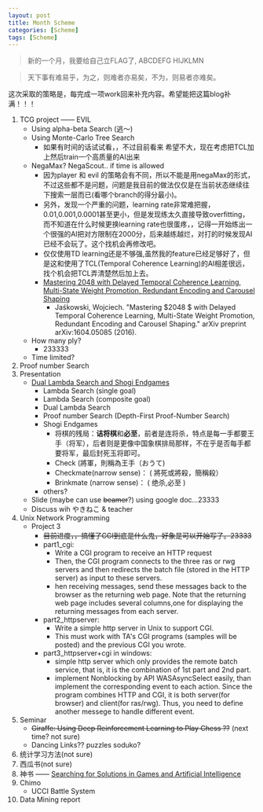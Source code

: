 ```yaml
---
layout: post
title: Month Scheme
categories: [Scheme]
tags: [Scheme]
---
```


> 新的一个月，我要给自己立FLAG了,  ABCDEFG HIJKLMN

> 天下事有难易乎，为之，则难者亦易矣，不为，则易者亦难矣。

这次采取的策略是，每完成一项work回来补充内容。希望能把这篇blog补满！！！

1. TCG project —— EVIL
    - Using alpha-beta Search (逃～)
    - Using Monte-Carlo Tree Search
        - 如果有时间的话试试看，，不过目前看来 希望不大，现在考虑把TCL加上然后train一个高质量的AI出来
    - NegaMax? NegaScout.. if time is allowed
        - 因为player 和 evil 的策略会有不同，所以不能是用negaMax的形式，不过这些都不是问题，问题是我目前的做法仅仅是在当前状态继续往下搜索一层而已(看哪个branch的得分最小)。
        - 另外，发现一个严重的问题，learning rate非常难把握，0.01,0.001,0.0001甚至更小，但是发现练太久直接导致overfitting，而不知道在什么时候更换learning rate也很蛋疼，，记得一开始练出一个很强的AI把对方限制在2000分，后来越练越烂，对打的时候发现AI已经不会玩了。这个找机会再修改吧。
        - 仅仅使用TD learning还是不够强,虽然我的feature已经足够好了，但是这和使用了TCL(Temporal Coherence Learning)的AI相差很远，找个机会把TCL弄清楚然后加上去。
        - [Mastering 2048 with Delayed Temporal Coherence Learning, Multi-State Weight Promotion, Redundant Encoding and Carousel Shaping][1] 
            - Jaśkowski, Wojciech. "Mastering $2048 $ with Delayed Temporal Coherence Learning, Multi-State Weight Promotion, Redundant Encoding and Carousel Shaping." arXiv preprint arXiv:1604.05085 (2016).  
    - How many ply?
        - 233333
    - Time limited?
2. Proof number Search
3. Presentation
    - [Dual Lambda Search and Shogi Endgames][2]
        - Lambda Search (single goal) 
        - Lambda Search (composite goal) 
        - Dual Lambda Search
        - Proof number Search (Depth-First Proof-Number Search)
        - Shogi Endgames
            - 将棋的残局：**诘将棋**和**必至**，前者是连将杀，特点是每一手都要王手（将军），后者则是更像中国象棋排局那样，不在乎是否每手都要将军，最后封死玉将即可。
            - Check (將軍，則稱為王手（おうて)
            - Checkmate(narrow sense)： ( 將死或將殺，簡稱殺）
            - Brinkmate (narrow sense)： ( 绝杀,必至 )
        - others?
    - Slide (maybe can use ~~beamer~~?) using google doc...23333
    - Discuss wih やきねこ & teacher
4. Unix Network Programming
    - Project 3
        - ~~目前进度，，搞懂了CGI到底是什么鬼，好象是可以开始写了。23333~~
        - part1_cgi:
            - Write a CGI program to receive an HTTP request
            - Then, the CGI program connects to the three ras or rwg servers and then redirects the batch file (stored in the HTTP server) as input to these servers. 
            - hen receiving messages, send these messages back to the browser as the returning web page.  Note that the returning web page includes several columns,one for displaying the returning messages from each server.  
        - part2_httpserver:
            - Write a simple http server in Unix to support CGI.  
            - This must work with TA's CGI programs (samples will be posted) and the previous CGI you wrote. 
        - part3_httpserver+cgi in windows:
            - simple http server which only provides the remote batch service, that is, it is the combination of 1st part and 2nd part.  
            - implement Nonblocking by API WASAsyncSelect easily, than implement the corresponding event to each action. Since the program combines HTTP and CGI, it is both server(for browser) and client(for ras/rwg). Thus, you need to define another messege to handle different event.
5. Seminar
    - ~~Giraffe: Using Deep Reinforcement Learning to Play Chess ??~~ (next time? not sure)
    - Dancing Links?? puzzles soduko?
6. 统计学习方法(not sure)
7. 西瓜书(not sure)
8. 神书 —— [Searching for Solutions in Games and Artificial Intelligence][3]
9. Chimo
    - UCCI Battle System 
10. Data Mining report


  [1]: https://arxiv.org/pdf/1604.05085.pdf
  [2]: https://pdfs.semanticscholar.org/ef5b/70bd649844ab99f4dbd00989513ec7bcac0e.pdf
  [3]: http://fragrieu.free.fr/SearchingForSolutions.pdf